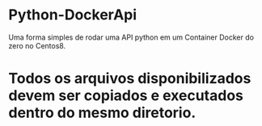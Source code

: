 # Python-DockerApi
Uma forma simples de rodar uma API python em um Container Docker do zero no Centos8.

# Todos os arquivos disponibilizados devem ser copiados e executados dentro do mesmo diretorio.
